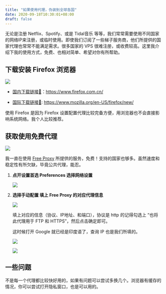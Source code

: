 ```yaml
---
title: "如果使用代理，伪装到全球各国"
date: 2020-09-18T10:30:01+08:00
draft: false
---
```


无论是注册 Netflix、Spotify、或是 Tidal音乐 等等，我们常常需要使用不同国家的网络IP来注册，或临时使用。即使我们订阅了一些梯子服务商，他们所提供的国家代理也常常不能满足需求。很多国家的 VPS 很难注册，或收费较高。这里我介绍下我的使用方式，免费、也相对简单、希望对你有所帮助。<!--more-->

## 下载安装 Firefox 浏览器

![](https://oss.qust.me/img/20200918104212.png)

* [国内下载链接🔗](https://www.firefox.com.cn/)：https://www.firefox.com.cn/

* [国际下载链接🔗](https://www.mozilla.org/en-US/firefox/new/): https://www.mozilla.org/en-US/firefox/new/

使用 Firefox 是因为 Firefox 设置配置代理比较完备方便，用浏览器也不会直接影响系统网络。我个人比较推荐。

## 获取使用免费代理

![](https://oss.qust.me/img/20200918104645.jpg)

我一直在使用 [Free Proxy](http://free-proxy.cz/zh/) 所提供的服务，免费！支持的国家也够多。虽然速度和稳定性有所欠缺，毕竟公共代理，能忍。

1. **点开设置首选 Preferences  选择网络设置**

   ![](https://oss.qust.me/img/20200918105422.jpg)

2. **选择手动配置 填上 Free Proxy 的对应代理信息**

   ![](https://oss.qust.me/img/20200918111033.jpg)

   填上对应的信息（协议、IP地址、和端口），协议是 http 的记得勾选上 “也将此代理用于 FTP 和 HTTPS”，然后点击确定即可。

   这时候打开 Google 就已经是印度语了，查询 IP 也是我们所填的。 

   ![](https://oss.qust.me/img/20200918111150.jpg)

   ![](https://oss.qust.me/img/20200918111251.jpg)

## 一些问题

不是每一个代理都比较快好用的，如果有问题可以尝试多换几个。浏览器有缓存的情况，你可以尝试打开隐私窗口，也是可以用的。